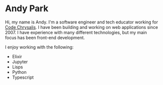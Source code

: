 # Andy Park

Hi, my name is Andy. I'm a software engineer and tech educator working for [Code Chrysalis](https://www.codechrysalis.io/). I have been building and working on web applications since 2007. I have experience with many different technologies, but my main focus has been front-end development.

I enjoy working with the following:
- Elixir
- Jupyter
- Lisps
- Python
- Typescript
